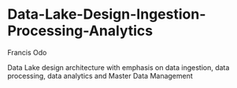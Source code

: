 # Data-Lake-Design-Ingestion-Processing-Analytics

Francis Odo

Data Lake design architecture with emphasis on data ingestion, data processing, data analytics and Master Data Management
